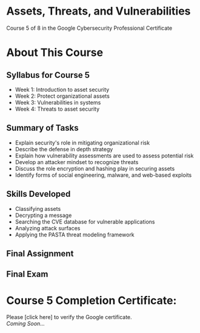 # Assets, Threats, and Vulnerabilities
Course 5 of 8 in the Google Cybersecurity Professional Certificate
# About This Course
## Syllabus for Course 5
- Week 1: Introduction to asset security
- Week 2: Protect organizational assets
- Week 3: Vulnerabilities in systems
- Week 4: Threats to asset security
## Summary of Tasks
- Explain security's role in mitigating organizational risk
- Describe the defense in depth strategy
- Explain how vulnerability assessments are used to assess potential risk
- Develop an attacker mindset to recognize threats
- Discuss the role encryption and hashing play in securing assets
- Identify forms of social engineering, malware, and web-based exploits
## Skills Developed
- Classifying assets
- Decrypting a message
- Searching the CVE database for vulnerable applications
- Analyzing attack surfaces
- Applying the PASTA threat modeling framework
## Final Assignment
## Final Exam
# Course 5 Completion Certificate:
Please [click here] to verify the Google certificate. <br>
*Coming Soon...*
